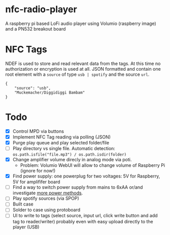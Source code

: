 # nfc-radio-player
A raspberry pi based LoFi audio player using Volumio (raspberry image) and a PN532 breakout board

# NFC Tags
NDEF is used to store and read relevant data from the tags. At this time no authorization or encryption is used at all.
JSON formatted and contain one root element with a `source` of type `usb | spotify` and the source `url`.
```
{
    "source": "usb",
    "Muckemacher/Diggidiggi Bambam"
}
```

# Todo
- [x] Control MPD via buttons
- [x] Implement NFC Tag reading via polling (JSON)
- [x] Purge play queue and play selected folder/file
- [ ] Play directory vs single file. Automatic detection: `os.path.isfile("file.mp3") / os.path.isdir(folder)`
- [x] Change amplifier volume direcly in analog mode via poti.
    - Problem: Volumio WebUI will allow to change volume of Raspberry Pi (ignore for now!)
- [x] Find power supply: one powerplug for two voltages: 5V for Raspberry, 5V for amplififer board
- [ ] Find a way to switch power supply from mains to 6xAA or/and investigate [more power methods](https://github.com/gefangenimnetz/nfc-radio-player/blob/master/powerMethods.md).
- [ ] Play spotify sources (via SPOP)
- [ ] Built case
- [ ] Solder to case using protoboard
- [ ] UI to write to tags (select source, input url, click write button and add tag to reader/writer) probably even with easy upload directly to the player (USB)
